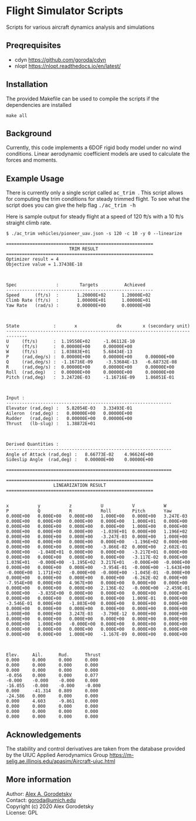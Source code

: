 # Flight Simulator Scripts

Scripts for various aircraft dynamics analysis and simulations

## Preqrequisites
* cdyn https://github.com/goroda/cdyn
* nlopt https://nlopt.readthedocs.io/en/latest/


## Installation
The provided Makefile can be used to compile the scripts if the dependencies are installed

``
make all
``

## Background

Currently, this code implements a 6DOF rigid body model under no wind conditions. Linear aerodynamic coefficient models are used to calculate the forces and moments.

## Example Usage
There is currently only a single script called <kbd> ac_trim </kbd>. This script allows for computing the trim conditions for steady trimmed flight. To see what the script does you can give the help flag <kbd> ./ac_trim -h </kbd>

Here is sample output for steady flight at a speed of 120 ft/s with a 10 ft/s straight climb rate.


``` shell
$ ./ac_trim vehicles/pioneer_uav.json -s 120 -c 10 -y 0 --linearize

========================================================
                        TRIM RESULT                     
========================================================
Optimizer result = 4
Objective value = 1.37438E-18



Spec               :        Targets          Achieved   
--------------------------------------------------------
Speed      (ft/s)  :       1.20000E+02      1.20000E+02
Climb Rate (ft/s)  :       1.00000E+01      1.00000E+01
Yaw Rate   (rad/s) :       0.00000E+00      0.00000E+00



State             :       x               dx   	 	x (secondary unit)
------------------------------------------------------------------------------
U     (ft/s)      :  1.19550E+02     -1.06112E-10
V     (ft/s)      :  0.00000E+00     0.00000E+00
W     (ft/s)      :  1.03883E+01     5.68434E-13
P     (rad,deg/s) :  0.00000E+00     0.00000E+00 	 0.00000E+00
Q     (rad,deg/s) :  -1.16716E-09     -3.53684E-13 	 -6.68732E-08
R     (rad,deg/s) :  0.00000E+00     0.00000E+00 	 0.00000E+00
Roll  (rad,deg)   :  0.00000E+00     0.00000E+00 	 0.00000E+00
Pitch (rad,deg)   :  3.24720E-03     -1.16716E-09 	 1.86051E-01



Input :
---------------------------------------------------------------
Elevator (rad,deg) :   5.82054E-03 	 3.33493E-01
Aileron  (rad,deg) :   0.00000E+00 	 0.00000E+00
Rudder   (rad,deg) :   0.00000E+00 	 0.00000E+00
Thrust   (lb-slug) :   1.38872E+01



Derived Quantities :
---------------------------------------------------------------
Angle of Attack (rad,deg) :   8.66773E-02 	 4.96624E+00
Sideslip Angle  (rad,deg) :   0.00000E+00 	 0.00000E+00

===============================================================

========================================================
                  LINEARIZATION RESULT                  
========================================================


x           y           z           U           V           W           P           Q           R           Roll        Pitch       Yaw        
0.000E+00   0.000E+00   0.000E+00   1.000E+00   0.000E+00   3.247E-03   0.000E+00   0.000E+00   0.000E+00   0.000E+00   1.000E+01   0.000E+00   
0.000E+00   0.000E+00   0.000E+00   0.000E+00   1.000E+00   0.000E+00   0.000E+00   0.000E+00   0.000E+00   -1.039E+01  0.000E+00   1.196E+02   
0.000E+00   0.000E+00   0.000E+00   -3.247E-03  0.000E+00   1.000E+00   0.000E+00   0.000E+00   0.000E+00   0.000E+00   -1.196E+02  0.000E+00   
0.000E+00   0.000E+00   0.000E+00   -3.866E-02  0.000E+00   2.602E-01   0.000E+00   -1.040E+01  0.000E+00   0.000E+00   -3.217E+01  0.000E+00   
0.000E+00   0.000E+00   0.000E+00   0.000E+00   -3.117E-02  0.000E+00   1.039E+01   -0.000E+00  -1.195E+02  3.217E+01   -0.000E+00  -0.000E+00  
0.000E+00   0.000E+00   0.000E+00   -3.954E-01  -0.000E+00  -1.643E+00  -0.000E+00  1.171E+02   -0.000E+00  -0.000E+00  -1.045E-01  -0.000E+00  
0.000E+00   0.000E+00   0.000E+00   0.000E+00   -6.262E-02  0.000E+00   -7.954E+00  0.000E+00   4.967E+00   0.000E+00   0.000E+00   0.000E+00   
0.000E+00   0.000E+00   0.000E+00   2.136E-02   -0.000E+00  -2.459E-01  0.000E+00   -3.835E+00  0.000E+00   0.000E+00   0.000E+00   0.000E+00   
0.000E+00   0.000E+00   0.000E+00   0.000E+00   1.009E-01   0.000E+00   -3.546E-01  0.000E+00   -1.803E+00  0.000E+00   0.000E+00   0.000E+00   
0.000E+00   0.000E+00   0.000E+00   0.000E+00   0.000E+00   0.000E+00   1.000E+00   0.000E+00   3.247E-03   -3.790E-12  0.000E+00   0.000E+00   
0.000E+00   0.000E+00   0.000E+00   0.000E+00   0.000E+00   0.000E+00   0.000E+00   1.000E+00   -0.000E+00  0.000E+00   0.000E+00   0.000E+00   
0.000E+00   0.000E+00   0.000E+00   0.000E+00   0.000E+00   0.000E+00   0.000E+00   0.000E+00   1.000E+00   -1.167E-09  0.000E+00   0.000E+00   



Elev.     Ail.      Rud.      Thrust   
0.000     0.000     0.000     0.000     
0.000     0.000     0.000     0.000     
0.000     0.000     0.000     0.000     
-0.056    0.000     0.000     0.077     
-0.000    -0.000    -0.000    0.000     
-16.055   -0.000    -0.000    -0.000    
0.000     -41.314   0.809     0.000     
-24.586   0.000     0.000     0.000     
0.000     4.603     -9.861    0.000     
0.000     0.000     0.000     0.000     
0.000     0.000     0.000     0.000     
0.000     0.000     0.000     0.000   
```

## Acknowledgements

The stability and control derivatives are taken from the database provided by the UIUC Applied Aerodynamics Group https://m-selig.ae.illinois.edu/apasim/Aircraft-uiuc.html


## More information

Author: [Alex A. Gorodetsky](https://www.alexgorodetsky.com)  
Contact: [goroda@umich.edu](mailto:goroda@umich.edu)  
Copyright (c) 2020 Alex Gorodetsky  
License: GPL
